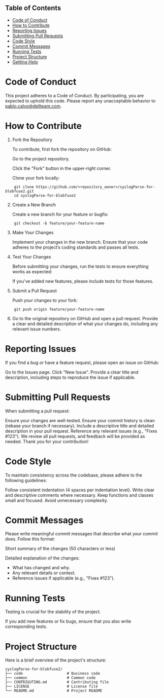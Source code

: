 ## Table of Contents

- [Code of Conduct](#code-of-conduct)
- [How to Contribute](#how-to-contribute)
- [Reporting Issues](#reporting-issues)
- [Submitting Pull Requests](#submitting-pull-requests)
- [Code Style](#code-style)
- [Commit Messages](#co)
- [Running Tests](#running-tests)
- [Project Structure](#project-structure)
- [Getting Help](#getting-help)

# Code of Conduct

This project adheres to a Code of Conduct. By participating, you are expected to uphold this code. Please report any unacceptable behavior to pablo.calvo@dellteam.com.

# How to Contribute

1) Fork the Repository

    To contribute, first fork the repository on GitHub:

    Go to the project repository.

    Click the "Fork" button in the upper-right corner.

    Clone your fork locally:

```
    git clone https://github.com/<repository_owner>/syslogParse-for-blobfuse2.git
    cd syslogParse-for-blobfuse2
```

2) Create a New Branch

    Create a new branch for your feature or bugfix:

```
    git checkout -b feature/your-feature-name
```

3)  Make Your Changes

    Implement your changes in the new branch. Ensure that your code adheres to the project’s coding standards and passes all tests.

4) Test Your Changes

    Before submitting your changes, run the tests to ensure everything works as expected:

    If you've added new features, please include tests for those features.

5) Submit a Pull Request

    Push your changes to your fork:

```
    git push origin feature/your-feature-name
```

6) Go to the original repository on GitHub and open a pull request. Provide a clear and detailed description of what your changes do, including any relevant issue numbers.

# Reporting Issues

If you find a bug or have a feature request, please open an issue on GitHub:

Go to the Issues page.
Click "New Issue".
Provide a clear title and description, including steps to reproduce the issue if applicable.

# Submitting Pull Requests

When submitting a pull request:

Ensure your changes are well-tested.
Ensure your commit history is clean (rebase your branch if necessary).
Include a descriptive title and detailed description in your pull request.
Reference any relevant issues (e.g., "Fixes #123").
We review all pull requests, and feedback will be provided as needed. Thank you for your contribution!

# Code Style

To maintain consistency across the codebase, please adhere to the following guidelines:

Follow consistent indentation (4 spaces per indentation level).
Write clear and descriptive comments where necessary.
Keep functions and classes small and focused.
Avoid unnecessary complexity.

# Commit Messages

Please write meaningful commit messages that describe what your commit does. Follow this format:

Short summary of the changes (50 characters or less)

Detailed explanation of the changes:
- What has changed and why.
- Any relevant details or context.
- Reference issues if applicable (e.g., "Fixes #123").


# Running Tests

Testing is crucial for the stability of the project.

If you add new features or fix bugs, ensure that you also write corresponding tests.

# Project Structure

Here is a brief overview of the project's structure:
```
syslogParse-for-blobfuse2/
├── code                    # Business code
├── common                  # Common code
├── CONTRIGUTING.md         # Contributing file
├── LICENSE                 # License file
└── README.md               # Project README

```